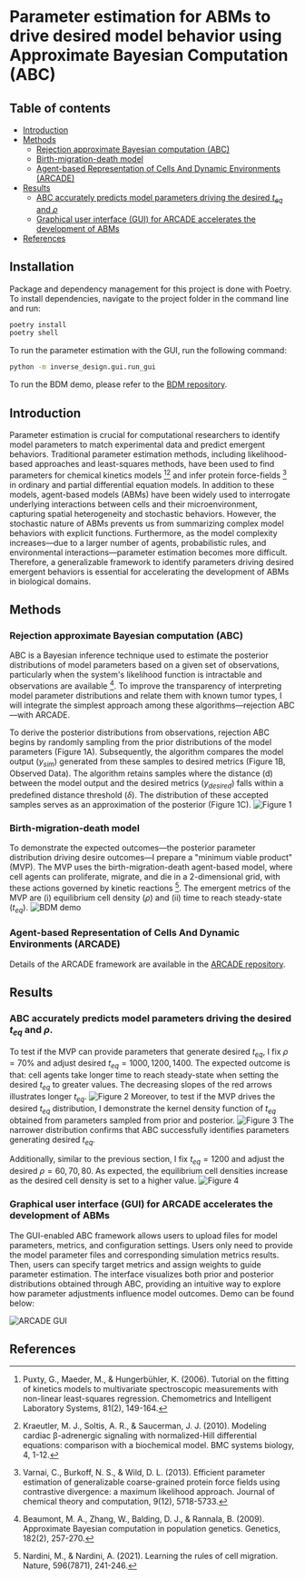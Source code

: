 # Parameter estimation for ABMs to drive desired model behavior using Approximate Bayesian Computation (ABC)

## Table of contents

- [Introduction](#introduction)
- [Methods](#methods)
    - [Rejection approximate Bayesian computation (ABC)](#rejection-approximate-bayesian-computation-abc)
    - [Birth-migration-death model](#birth-migration-death-model)
    - [Agent-based Representation of Cells And Dynamic Environments (ARCADE)](#agent-based-representation-of-cells-and-dynamic-environments-arcade)
- [Results](#results)
    - [ABC accurately predicts model parameters driving the desired $t_{eq}$ and $\rho$](#abc-accurately-predicts-model-parameters-driving-the-desired-teq-and-rho)
    - [Graphical user interface (GUI) for ARCADE accelerates the development of ABMs](#graphical-user-interface-gui-for-arcade-accelerates-the-development-of-abms)
- [References](#references)

## Installation
Package and dependency management for this project is done with Poetry. To install dependencies, navigate to the project folder in the command line and run:
```bash
poetry install
poetry shell
```
To run the parameter estimation with the GUI, run the following command:
```bash
python -m inverse_design.gui.run_gui
```
To run the BDM demo, please refer to the [BDM repository](https://github.com/pohaoc2/birth-migration-death).

## Introduction

Parameter estimation is crucial for computational researchers to identify model parameters to match experimental data and predict emergent behaviors. 
Traditional parameter estimation methods, including likelihood-based approaches and least-squares methods, have been used to find parameters for chemical kinetics models [^1][^2] and infer protein force-fields [^3] in ordinary and partial differential equation models. 
In addition to these models, agent-based models (ABMs) have been widely used to interrogate underlying interactions between cells and their microenvironment, capturing spatial heterogeneity and stochastic behaviors. 
However, the stochastic nature of ABMs prevents us from summarizing complex model behaviors with explicit functions. 
Furthermore, as the model complexity increases—due to a larger number of agents, probabilistic rules, and environmental interactions—parameter estimation becomes more difficult.
Therefore, a generalizable framework to identify parameters driving desired emergent behaviors is essential for accelerating the development of ABMs in biological domains.

## Methods
### Rejection approximate Bayesian computation (ABC)
ABC is a Bayesian inference technique used to estimate the posterior distributions of model parameters based on a given set of observations, particularly when the system's likelihood function is intractable and observations are available [^4]. To improve the transparency of interpreting model parameter distributions and relate them with known tumor types, I will integrate the simplest approach among these algorithms—rejection ABC—with ARCADE. 

To derive the posterior distributions from observations, rejection ABC begins by randomly sampling from the prior distributions of the model parameters (Figure 1A). Subsequently, the algorithm compares the model output ($y_{sim}$) generated from these samples to desired metrics (Figure 1B, Observed Data). The algorithm retains samples where the distance (d) between the model output and the desired metrics ($y_{desired}$) falls within a predefined distance threshold ($\delta$). The distribution of these accepted samples serves as an approximation of the posterior (Figure 1C).
![Figure 1](images/abc.png)
### Birth-migration-death model
To demonstrate the expected outcomes—the posterior parameter distribution driving desire outcomes—I prepare a "minimum viable product" (MVP). 
The MVP uses the birth-migration-death agent-based model, where cell agents can proliferate, migrate, and die in a 2-dimensional grid, with these actions governed by kinetic reactions [^5]. 
The emergent metrics of the MVP are (i) equilibrium cell density ($\rho$) and (ii) time to reach steady-state ($t_{eq}$).
![BDM demo](images/bdm_demo.gif)

### Agent-based Representation of Cells And Dynamic Environments (ARCADE)
Details of the ARCADE framework are available in the [ARCADE repository](https://github.com/bagherilab/ARCADE).

## Results
### ABC accurately predicts model parameters driving the desired $t_{eq}$ and $\rho$.
To test if the MVP can provide parameters that generate desired $t_{eq}$, I fix $\rho=70\%$ and adjust desired $t_{eq}=1000, 1200, 1400$. 
The expected outcome is that: cell agents take longer time to reach steady-state when setting the desired $t_{eq}$ to greater values. 
The decreasing slopes of the red arrows illustrates longer $t_{eq}$.
![Figure 2](images/expected_vary_time.png) 
Moreover, to test if the MVP drives the desired $t_{eq}$ distribution, I demonstrate the kernel density function of $t_{eq}$ obtained from parameters sampled from prior and posterior.
![Figure 3](images/time_to_eq_dist.png)
The narrower distribution confirms that ABC successfully identifies parameters generating desired $t_{eq}$.

Additionally, similar to the previous section, I fix $t_{eq}=1200$ and adjust the desired $\rho=60, 70, 80$. 
As expected, the equilibrium cell densities increase as the desired cell density is set to a higher value.
![Figure 4](images/expected_vary_density.png)


### Graphical user interface (GUI) for ARCADE accelerates the development of ABMs
The GUI-enabled ABC framework allows users to upload files for model parameters, metrics, and configuration settings. Users only need to provide the model parameter files and corresponding simulation metrics results. Then, users can specify target metrics and assign weights to guide parameter estimation. The interface visualizes both prior and posterior distributions obtained through ABC, providing an intuitive way to explore how parameter adjustments influence model outcomes. Demo can be found below:

![ARCADE GUI](images/ABC-demo.gif)


## References
[^1]: Puxty, G., Maeder, M., & Hungerbühler, K. (2006). Tutorial on the fitting of kinetics models to multivariate spectroscopic measurements with non-linear least-squares regression. Chemometrics and Intelligent Laboratory Systems, 81(2), 149-164.
[^2]: Kraeutler, M. J., Soltis, A. R., & Saucerman, J. J. (2010). Modeling cardiac β-adrenergic signaling with normalized-Hill differential equations: comparison with a biochemical model. BMC systems biology, 4, 1-12.
[^3]: Varnai, C., Burkoff, N. S., & Wild, D. L. (2013). Efficient parameter estimation of generalizable coarse-grained protein force fields using contrastive divergence: a maximum likelihood approach. Journal of chemical theory and computation, 9(12), 5718-5733.
[^4]: Beaumont, M. A., Zhang, W., Balding, D. J., & Rannala, B. (2009). Approximate Bayesian computation in population genetics. Genetics, 182(2), 257-270.
[^5]: Nardini, M., & Nardini, A. (2021). Learning the rules of cell migration. Nature, 596(7871), 241-246.